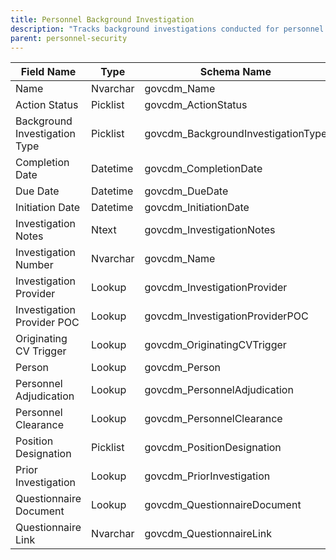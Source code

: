```yaml
---
title: Personnel Background Investigation
description: "Tracks background investigations conducted for personnel security."
parent: personnel-security
---
```


| Field Name              | Type     | Schema Name                   |
|-------------------------|----------|------------------------------|
| Name                    | Nvarchar | govcdm_Name                  |
| Action Status           | Picklist | govcdm_ActionStatus          |
| Background Investigation Type | Picklist | govcdm_BackgroundInvestigationType |
| Completion Date         | Datetime | govcdm_CompletionDate        |
| Due Date                | Datetime | govcdm_DueDate               |
| Initiation Date         | Datetime | govcdm_InitiationDate        |
| Investigation Notes     | Ntext    | govcdm_InvestigationNotes    |
| Investigation Number    | Nvarchar | govcdm_Name                  |
| Investigation Provider  | Lookup   | govcdm_InvestigationProvider |
| Investigation Provider POC | Lookup | govcdm_InvestigationProviderPOC |
| Originating CV Trigger  | Lookup   | govcdm_OriginatingCVTrigger  |
| Person                  | Lookup   | govcdm_Person                |
| Personnel Adjudication  | Lookup   | govcdm_PersonnelAdjudication |
| Personnel Clearance     | Lookup   | govcdm_PersonnelClearance    |
| Position Designation    | Picklist | govcdm_PositionDesignation   |
| Prior Investigation     | Lookup   | govcdm_PriorInvestigation    |
| Questionnaire Document  | Lookup   | govcdm_QuestionnaireDocument |
| Questionnaire Link      | Nvarchar | govcdm_QuestionnaireLink     |
